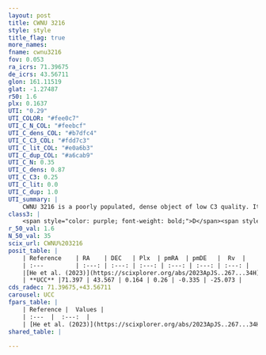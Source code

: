 ```yaml
---
layout: post
title: CWNU 3216
style: style
title_flag: true
more_names: 
fname: cwnu3216
fov: 0.053
ra_icrs: 71.39675
de_icrs: 43.56711
glon: 161.11519
glat: -1.27487
r50: 1.6
plx: 0.1637
UTI: "0.29"
UTI_COLOR: "#fee0c7"
UTI_C_N_COL: "#feebcf"
UTI_C_dens_COL: "#b7dfc4"
UTI_C_C3_COL: "#fdd7c3"
UTI_C_lit_COL: "#e0a6b3"
UTI_C_dup_COL: "#a6cab9"
UTI_C_N: 0.35
UTI_C_dens: 0.87
UTI_C_C3: 0.25
UTI_C_lit: 0.0
UTI_C_dup: 1.0
UTI_summary: |
    CWNU 3216 is a poorly populated, dense object of low C3 quality. It was recently reported in the literature.
class3: |
    <span style="color: purple; font-weight: bold;">D</span><span style="color: #FFC300; font-weight: bold;">B</span>
r_50_val: 1.6
N_50_val: 35
scix_url: CWNU%203216
posit_table: |
    | Reference    | RA    | DEC   | Plx  | pmRA  | pmDE   |  Rv  |
    | :---         | :---: | :---: | :---: | :---: | :---: | :---: |
    |[He et al. (2023)](https://scixplorer.org/abs/2023ApJS..267...34H) | 71.402 | 43.574 | 0.156 | 0.26 | -0.311 | -12.83 |
    | **UCC** |71.397 | 43.567 | 0.164 | 0.26 | -0.335 | -25.073 | 
cds_radec: 71.39675,+43.56711
carousel: UCC
fpars_table: |
    | Reference |  Values |
    | :---  |  :---:  |
    | [He et al. (2023)](https://scixplorer.org/abs/2023ApJS..267...34H) | `A0=2.8, m-M=13.75, logA=8.6` |
shared_table: |
    
---
```

